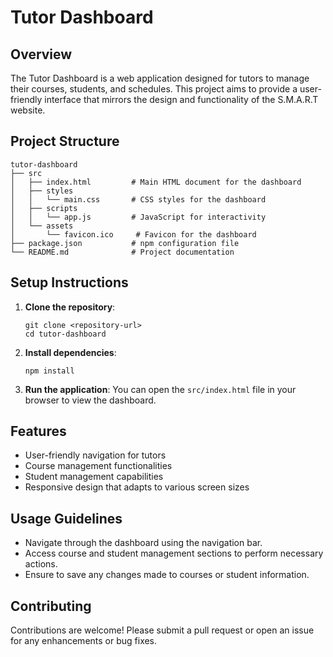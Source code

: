 # Tutor Dashboard

## Overview
The Tutor Dashboard is a web application designed for tutors to manage their courses, students, and schedules. This project aims to provide a user-friendly interface that mirrors the design and functionality of the S.M.A.R.T website.

## Project Structure
```
tutor-dashboard
├── src
│   ├── index.html         # Main HTML document for the dashboard
│   ├── styles
│   │   └── main.css       # CSS styles for the dashboard
│   ├── scripts
│   │   └── app.js         # JavaScript for interactivity
│   └── assets
│       └── favicon.ico     # Favicon for the dashboard
├── package.json           # npm configuration file
└── README.md              # Project documentation
```

## Setup Instructions
1. **Clone the repository**:
   ```
   git clone <repository-url>
   cd tutor-dashboard
   ```

2. **Install dependencies**:
   ```
   npm install
   ```

3. **Run the application**:
   You can open the `src/index.html` file in your browser to view the dashboard.

## Features
- User-friendly navigation for tutors
- Course management functionalities
- Student management capabilities
- Responsive design that adapts to various screen sizes

## Usage Guidelines
- Navigate through the dashboard using the navigation bar.
- Access course and student management sections to perform necessary actions.
- Ensure to save any changes made to courses or student information.

## Contributing
Contributions are welcome! Please submit a pull request or open an issue for any enhancements or bug fixes.